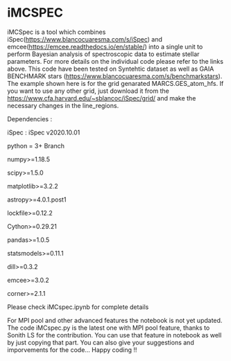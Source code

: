# iMCSPEC
iMCSpec is a tool which combines iSpec(https://www.blancocuaresma.com/s/iSpec) and emcee(https://emcee.readthedocs.io/en/stable/) into a single unit to perform Bayesian analysis of spectroscopic data to estimate stellar parameters. For more details on the individual code please refer to the links above. This code have been tested on Syntehtic dataset as well as GAIA BENCHMARK stars (https://www.blancocuaresma.com/s/benchmarkstars). The example shown here is for the grid genarated MARCS.GES_atom_hfs. If you want to use any other grid, just download it from the https://www.cfa.harvard.edu/~sblancoc/iSpec/grid/ and make the necessary changes in the line_regions.

Dependencies :

iSpec : iSpec v2020.10.01

python = 3+ Branch

numpy>=1.18.5

scipy>=1.5.0

matplotlib>=3.2.2

astropy>=4.0.1.post1

lockfile>=0.12.2

Cython>=0.29.21

pandas>=1.0.5

statsmodels>=0.11.1

dill>=0.3.2

emcee>=3.0.2

corner>=2.1.1

Please check iMCspec.ipynb for complete details

For MPI pool and other advanced features the notebook is not yet updated. The code iMCspec.py is the latest one with MPI pool feature, thanks to Sonith LS for the contribution. You can use that feature in notebook as well by just copying that part. You can also give your suggestions and imporvements for the code...
Happy coding !! 
